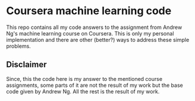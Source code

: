 # Coursera machine learning code
This repo contains all my code answers to the assignment from Andrew Ng's machine learning course on Coursera.
This is only my personal implementation and there are other (better?) ways to address these simple problems. 

## Disclaimer
Since, this the code here is my answer to the mentioned course assignments, some parts of it are not the result of my work but the base code given by Andrew Ng. All the rest is the result of my work.
